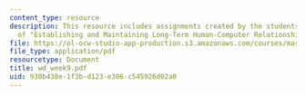 ```yaml
---
content_type: resource
description: This resource includes assignments created by the students on review
  of "Establishing and Maintaining Long-Term Human-Computer Relationships".
file: https://ol-ocw-studio-app-production.s3.amazonaws.com/courses/mas-965-relational-machines-spring-2005/930b438e1f3bd123e306c545926d02a0_wd_week9.pdf
file_type: application/pdf
resourcetype: Document
title: wd_week9.pdf
uid: 930b438e-1f3b-d123-e306-c545926d02a0
---
```


